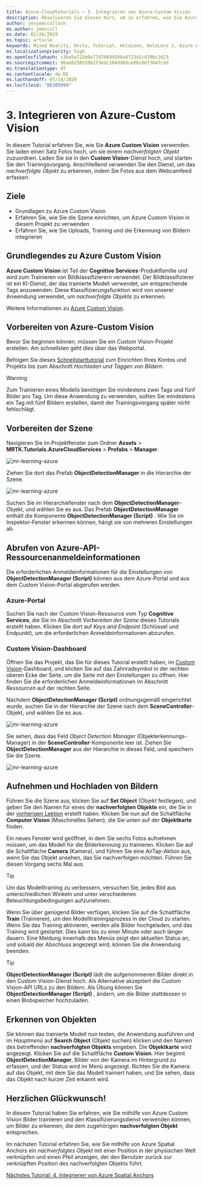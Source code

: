 ```yaml
---
title: Azure-Cloudtutorials – 3. Integrieren von Azure-Custom Vision
description: Absolvieren Sie diesen Kurs, um zu erfahren, wie Sie Azure Custom Vision innerhalb einer HoloLens 2-Anwendung implementieren.
author: jessemcculloch
ms.author: jemccull
ms.date: 02/26/2019
ms.topic: article
keywords: Mixed Reality, Unity, Tutorial, HoloLens, HoloLens 2, Azure Custom Vision, Azure Cognitive Services
ms.localizationpriority: high
ms.openlocfilehash: c3ba5a715b0e77d7869d598a472341cd390c2d23
ms.sourcegitcommit: 96ae8258539b2f3edc104dd0dce8bc66f3647cdd
ms.translationtype: HT
ms.contentlocale: de-DE
ms.lasthandoff: 07/14/2020
ms.locfileid: "86305099"
---
```

# <a name="3-integrating-azure-custom-vision"></a>3. Integrieren von Azure-Custom Vision

In diesem Tutorial erfahren Sie, wie Sie **Azure Custom Vision** verwenden. Sie laden einen Satz Fotos hoch, um sie einem *nachverfolgten Objekt* zuzuordnen. Laden Sie sie in den **Custom Vision**-Dienst hoch, und starten Sie den Trainingsvorgang. Anschließend verwenden Sie den Dienst, um das *nachverfolgte Objekt* zu erkennen, indem Sie Fotos aus dem Webcamfeed erfassen.

## <a name="objectives"></a>Ziele

* Grundlagen zu Azure Custom Vision
* Erfahren Sie, wie Sie die Szene einrichten, um Azure Custom Vision in diesem Projekt zu verwenden
* Erfahren Sie, wie Sie Uploads, Training und die Erkennung von Bildern integrieren

## <a name="understanding-azure-custom-vision"></a>Grundlegendes zu Azure Custom Vision

**Azure Custom Vision** ist Teil der **Cognitive Services**-Produktfamilie und wird zum Trainieren von Bildklassifizierern verwendet. Der Bildklassifizierer ist ein KI-Dienst, der das trainierte Modell verwendet, um entsprechende Tags anzuwenden. Diese Klassifizierungsfunktion wird von unserer Anwendung verwendet, um *nachverfolgte Objekte* zu erkennen.

Weitere Informationen zu [Azure Custom Vision](https://docs.microsoft.com/azure/cognitive-services/custom-vision-service/home).

## <a name="preparing-azure-custom-vision"></a>Vorbereiten von Azure-Custom Vision

Bevor Sie beginnen können, müssen Sie ein Custom Vision-Projekt erstellen. Am schnellsten geht dies über das Webportal.

Befolgen Sie dieses [Schnellstarttutorial](https://docs.microsoft.com/azure/cognitive-services/custom-vision-service/getting-started-build-a-classifier#choose-training-images) zum Einrichten Ihres Kontos und Projekts bis zum Abschnitt *Hochladen und Taggen von Bildern*.

> [!WARNING]
> Zum Trainieren eines Modells benötigen Sie mindestens zwei Tags und fünf Bilder pro Tag. Um diese Anwendung zu verwenden, sollten Sie mindestens ein Tag mit fünf Bildern erstellen, damit der Trainingsvorgang später nicht fehlschlägt.

## <a name="preparing-the-scene"></a>Vorbereiten der Szene

Navigieren Sie im Projektfenster zum Ordner **Assets** > **MRTK.Tutorials.AzureCloudServices** > **Prefabs** > **Manager**.

![mr-learning-azure](images/mr-learning-azure/tutorial3-section4-step1-1.png)

Ziehen Sie dort das Prefab **ObjectDetectionManager** in die Hierarchie der Szene.

![mr-learning-azure](images/mr-learning-azure/tutorial3-section4-step1-2.png)

Suchen Sie im Hierarchiefenster nach dem **ObjectDetectionManager**-Objekt, und wählen Sie es aus.
Das Prefab **ObjectDetectionManager** enthält die Komponente **ObjectDetectionManager (Script)** . Wie Sie im Inspektor-Fenster erkennen können, hängt sie von mehreren Einstellungen ab.

## <a name="retrieving-azure-api-resource-credentials"></a>Abrufen von Azure-API-Ressourcenanmeldeinformationen

Die erforderlichen Anmeldeinformationen für die Einstellungen von **ObjectDetectionManager (Script)** können aus dem Azure-Portal und aus dem Custom Vision-Portal abgerufen werden.

### <a name="azure-portal"></a>Azure-Portal

Suchen Sie nach der Custom Vision-Ressource vom Typ **Cognitive Services**, die Sie im Abschnitt *Vorbereiten der Szene* dieses Tutorials erstellt haben. Klicken Sie dort auf *Keys and Endpoint* (Schlüssel und Endpunkt), um die erforderlichen Anmeldeinformationen abzurufen.

### <a name="custom-vision-dashboard"></a>Custom Vision-Dashboard

Öffnen Sie das Projekt, das Sie für dieses Tutorial erstellt haben, im [Custom Vision](https://www.customvision.ai/projects)-Dashboard, und klicken Sie auf das Zahnradsymbol in der rechten oberen Ecke der Seite, um die Seite mit den Einstellungen zu öffnen. Hier finden Sie die erforderlichen Anmeldeinformationen im Abschnitt *Ressourcen* auf der rechten Seite.

Nachdem **ObjectDetectionManager (Script)** ordnungsgemäß eingerichtet wurde, suchen Sie in der Hierarchie der Szene nach dem **SceneController**-Objekt, und wählen Sie es aus.

![mr-learning-azure](images/mr-learning-azure/tutorial3-section4-step1-3.png)

Sie sehen, dass das Feld *Object Detection Manager* (Objekterkennungs-Manager) in der **SceneController**-Komponente leer ist. Ziehen Sie **ObjectDetectionManager** aus der Hierarchie in dieses Feld, und speichern Sie die Szene.

![mr-learning-azure](images/mr-learning-azure/tutorial3-section4-step1-4.png)

## <a name="take-and-upload-images"></a>Aufnehmen und Hochladen von Bildern

Führen Sie die Szene aus, klicken Sie auf **Set Object** (Objekt festlegen), und geben Sie den Namen für eines der **nachverfolgten Objekte** ein, die Sie in der [vorherigen Lektion](mr-learning-azure-02.md) erstellt haben. Klicken Sie nun auf die Schaltfläche **Computer Vision** (Maschinelles Sehen), die Sie unten auf der **Objektkarte** finden.

Ein neues Fenster wird geöffnet, in dem Sie sechs Fotos aufnehmen müssen, um das Modell für die Bilderkennung zu trainieren. Klicken Sie auf die Schaltfläche **Camera** (Kamera), und führen Sie eine AirTap-Aktion aus, wenn Sie das Objekt ansehen, das Sie nachverfolgen möchten. Führen Sie diesen Vorgang sechs Mal aus.

> [!TIP]
> Um das Modelltraining zu verbessern, versuchen Sie, jedes Bild aus unterschiedlichen Winkeln und unter verschiedenen Beleuchtungsbedingungen aufzunehmen.

Wenn Sie über genügend Bilder verfügen, klicken Sie auf die Schaltfläche **Train** (Trainieren), um den Modelltrainingsprozess in der Cloud zu starten. Wenn Sie das Training aktivieren, werden alle Bilder hochgeladen, und das Training wird gestartet. Dies kann bis zu einer Minute oder auch länger dauern. Eine Meldung innerhalb des Menüs zeigt den aktuellen Status an, und sobald der Abschluss angezeigt wird, können Sie die Anwendung beenden.

> [!TIP]
> **ObjectDetectionManager (Script)** lädt die aufgenommenen Bilder direkt in den Custom Vision-Dienst hoch. Als Alternative akzeptiert die Custom Vision-API URLs zu den Bildern. Als Übung können Sie **ObjectDetectionManager (Script)** , ändern, um die Bilder stattdessen in einen Blobspeicher hochzuladen.

## <a name="detect-objects"></a>Erkennen von Objekten

Sie können das trainierte Modell nun testen, die Anwendung ausführen und im *Hauptmenü* auf **Search Object** (Objekt suchen) klicken und den Namen des betreffenden **nachverfolgten Objekts** eingeben. Die **Objektkarte** wird angezeigt. Klicken Sie auf die Schaltfläche **Custom Vision**. Hier beginnt **ObjectDetectionManager**, Bilder von der Kamera im Hintergrund zu erfassen, und der Status wird im Menü angezeigt. Richten Sie die Kamera auf das Objekt, mit dem Sie das Modell trainiert haben, und Sie sehen, dass das Objekt nach kurzer Zeit erkannt wird.

## <a name="congratulations"></a>Herzlichen Glückwunsch!

In diesem Tutorial haben Sie erfahren, wie Sie mithilfe von Azure Custom Vision Bilder trainieren und den Klassifizierungsdienst verwenden können, um Bilder zu erkennen, die dem zugehörigen **nachverfolgten Objekt** entsprechen.

Im nächsten Tutorial erfahren Sie, wie Sie mithilfe von Azure Spatial Anchors ein *nachverfolgtes Objekt* mit einer Position in der physischen Welt verknüpfen und einen Pfeil anzeigen, der den Benutzer zurück zur verknüpften Position des nachverfolgten Objekts führt.

[Nächstes Tutorial: 4. Integrieren von Azure Spatial Anchors](mr-learning-azure-04.md)
